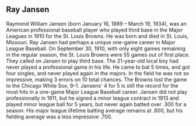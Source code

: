 ## Ray Jansen

Raymond William Jansen (born January 16, 1889 – March 19, 1934), was an American professional baseball player who played third base in the Major Leagues in 1910 for the St. Louis Browns.
He was born and died in St. Louis, Missouri.
Ray Jansen had perhaps a unique one-game career in Major League Baseball. On September 30, 1910, with only eight games remaining in the regular season, the St. Louis Browns were 55 games out of first place. They called on Jansen to play third base. The 21-year-old local boy had never played a professional game in his life. He came to bat 5 times, and got four singles, and never played again in the majors. In the field he was not so impressive, making 3 errors on 10 total chances. The Browns lost the game to the Chicago White Sox, 9–1. Jansens' 4 for 5 is still the record for the most hits in a one-game Major League Baseball career.
Jansen did not play professionally in 1911, but he signed a minor league contract in 1913 and played minor league ball for 5 years, but never again batted over .300 for a season. His major league lifetime batting average remains at .800, but his fielding average was a less impressive .700.